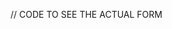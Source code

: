 <!-- import './App.css';
import React from 'react';
import PropertyInputForm from './shared/constants/PropertyStuff/PropertyInputForm';
import PropertyFormInputs from './shared/constants/PropertyStuff/PropertyFormInputs';

function App() {
  return (
    <div>
    <h1>Property Form</h1>
    <PropertyInputForm inputs={PropertyFormInputs} />
  </div>
  );
}

export default App; -->

// CODE TO SEE THE ACTUAL FORM
